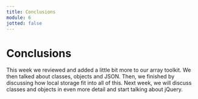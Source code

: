```yaml
---
title: Conclusions
module: 6
jotted: false
---
```


# Conclusions

This week we reviewed and added a little bit more to our array toolkit.  We then talked about classes, objects and JSON.  Then, we finished by discussing how local storage fit into all of this.  Next week, we will discuss classes and objects in even more detail and start talking about jQuery.
